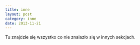 ```yaml
---
title: inne 
layout: post
category: inne
date: 2013-11-21
---
```


Tu znajdzie się wszystko co nie znalazło się w innych sekcjach.
